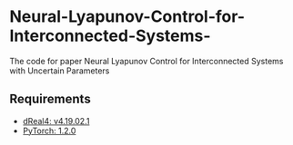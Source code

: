 # Neural-Lyapunov-Control-for-Interconnected-Systems-
 The code for paper Neural Lyapunov Control for Interconnected Systems with Uncertain Parameters


 ## Requirements
- [dReal4: v4.19.02.1](https://github.com/dreal/dreal4)
- [PyTorch: 1.2.0](https://pytorch.org/get-started/locally/)
